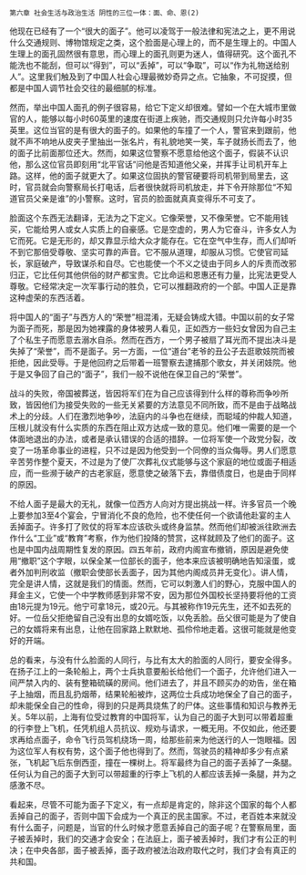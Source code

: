     第六章 社会生活与政治生活 阴性的三位一体：面、命、恩(2) 

   他现在已经有了一个“很大的面子”。他可以凌驾于一般法律和宪法之上，更不用说什么交通规则、博物馆规定之类，这个脸面是心理上的，而不是生理上的。中国人生理上的面孔固然很有意思，而心理上的面孔则更为迷人，值得研究。这个面孔不能洗也不能刮，但可以“得到”，可以“丢掉”，可以“争取”，可以“作为礼物送给别人”。这里我们触及到了中国人社会心理最微妙奇异之点。它抽象，不可捉摸，但都是中国人调节社会交往的最细腻的标准。

   然而，举出中国人面孔的例子很容易，给它下定义却很难。譬如一个在大城市里做官的人，能够以每小时60英里的速度在街道上疾驰，而交通规则只允许每小时35英里。这位当官的是有很大的面子的。如果他的车撞了一个人，警官来到跟前，他就不声不响地从皮夹子里抽出一张名片，有礼貌地笑一笑，车子就扬长而去了，他的面子比前面那位还大。然而，如果这位警察不愿意给他这个面子，假装不认识他，那么这位官员即刻用“北平官话”问他是否知道他父亲，并挥手让司机开车上路。这样，他的面子就更大了。如果这位固执的警官硬要将司机带到局里去，这时，官员就会向警察局长打电话，后者很快就将司机放走，并下令开除那位“不知道官员父亲是谁”的小警察。这时，官员的脸面就真真变得乐不可支了。

   脸面这个东西无法翻译，无法为之下定义。它像荣誉，又不像荣誉。它不能用钱买，它能给男人或女人实质上的自豪感。它是空虚的，男人为它奋斗，许多女人为它而死。它是无形的，却又靠显示给大众才能存在。它在空气中生存，而人们却听不到它那倍受尊敬、坚实可靠的声音。它不服从道理，却服从习惯。它使官司延长，家庭破产，导致谋杀和自尽。它也能使一个不义之徒由于同乡人的斥责而改邪归正，它比任何其他供俗的财产都宝贵。它比命运和恩惠还有力量，比宪法更受人尊敬。它经常决定一次军事行动的胜负，它可以推翻政府的一个部。中国人正是靠这种虚荣的东西活着。

   将中国人的“面子”与西方人的“荣誉”相混淆，无疑会铸成大错。中国以前的女子常为面子而死，那是因为她裸露的身体被男人看见，正如西方一些妇女曾因为自己主了个私生子而愿意去溺水自杀。然而在西方，一个男子被扇了耳光而不提出决斗是失掉了“荣誉”，而不是面子。另一方面，一位“道台”老爷的丑公子去逛歌妓院而被拒绝，因此受辱。于是他回府之后带着一班警察去逮捕那个歌女，并关闭妓院。他于是又争回了自己的“面子”，我们一般不说他在保卫自己的“荣誉”。

   战斗的失败，帝国被葬送，皆因将军们在为自己应该得到什么样的尊称而争吵所致，皆因他们为接受失败的一些无关紧要的方法意见不同所致，而不是由于战略战术上的分歧。人们在激烈地争吵，法庭内的斗争也在继续，而聪域的仲裁人知道，压根儿就没有什么实质的东西在阻止双方达成一致的意见。他们唯一需要的是一个体面地退出的办法，或者是承认错误的合适的措辞。一位将军使一个政党分裂，改变了一场革命事业的进程，只不过是因为他受到一个同僚的当众侮辱。男人们愿意辛苦劳作整个夏天，不过是为了使厂次葬礼仪式能够与这个家庭的地位或面子相适应，而一些濒于破产的古老家庭，愿意使之破落下去，靠借债度日，也是由于同样的原因。

   不给人面子是最大的无礼，就像一位西方人向对方提出挑战一样。许多官员一个晚上要参加3至4个宴会，宁冒消化不良的危险，也不使任何一个欲请他赴宴的主人丢掉面子。许多打了败仗的将军本应该砍头或终身监禁。然而他们却被派往欧洲去作什么“工业”或“教育”考察，作为他们投降的赞赏，这样就顾及了他们的面子。这也是中国内战周期性复发的原因。四五年前，政府内阁宣布撤销，原因是避免使用“撤职”这个字眼，以保全某一位部长的面子，他本来应该被明确地告知滚蛋，或者外加判刑收监（撤职会使部长丢面子，因为其他内阁成员井无变化）。讲人情，完全是讲人情，这就是我们的情面。然而，它可以刺激人们的野心，克服中国人的拜金主义，它使一个中学教师感到非常不安，因为那位外国校长坚持要将他的工资由18元提为19元。他宁可拿18元，或20元。与其被称作19元先生，还不如去死的好。一位岳父拒绝留自己没有出息的女婿吃饭，以免丢脸。岳父很可能是为了使自己的女婿将来有出息，让他在回家路上默默地、孤伶伶地走着。这很可能就是他变好的开端。

   总的看来，与没有什么脸面的人同行，与比有太大的脸面的人同行，要安全得多。在扬子江上的一条轮船上，两个士兵执意要船长给他们一个面子，允许他们进入一间严禁入内的、装有整箱硫磺的房间。他们进去了，并且不顾买办的劝告，坐在箱子上抽烟，而且乱扔烟蒂，结果轮船被炸，这两位士兵成功地保全了自己的面子，却未能保全自己的性命，得到的只是两具烧焦了的尸体。这些事情和知识与教养无关。5年以前，上海有位受过教育的中国将军，认为自己的面子大到可以带着超重的行李登上飞机，任凭机组人员抗议、规劝与请求，一概无用。不仅如此，他还要求再给点面子，命令飞行员驾机绕场一周，给那些前来为他送行的人一饱眼福。因为这位军人有权有势，这个面子他也得到了。然而，驾驶员的精神却多少有点紧张，飞机起飞后东倒西歪，撞在一棵树上。将军最终为自己的面子丢掉了一条腿。任何认为自己的面子大到可以带超重的行李上飞机的人都应该丢掉一条腿，并为之感激不尽。

   看起来，尽管不可能为面子下定义，有一点却是肯定的，除非这个国家的每个人都丢掉自己的面子，否则中国下会成为一个真正的民主国家。不过，老百姓本来就没有什么面子，问题是，当官的什么时候才愿意丢掉自己的面子呢？在警察局里，面子被丢掉时，我们的交通才会安全；在法庭上，面子被丢掉时，我们才有公正的判决；在中央各部，面子被丢掉，面子政府被法治政府取代之时，我们才会有真正的共和国。

